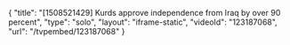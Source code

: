 {
    "title": "[1508521429] Kurds approve independence from Iraq by over 90 percent",
    "type": "solo",
    "layout": "iframe-static",
    "videoId": "123187068",
    "url": "\/tvpembed\/123187068"
}